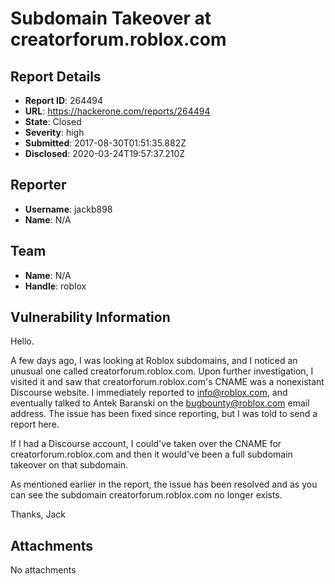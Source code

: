 # Subdomain Takeover at creatorforum.roblox.com

## Report Details
- **Report ID**: 264494
- **URL**: https://hackerone.com/reports/264494
- **State**: Closed
- **Severity**: high
- **Submitted**: 2017-08-30T01:51:35.882Z
- **Disclosed**: 2020-03-24T19:57:37.210Z

## Reporter
- **Username**: jackb898
- **Name**: N/A

## Team
- **Name**: N/A
- **Handle**: roblox

## Vulnerability Information
Hello.

A few days ago, I was looking at Roblox subdomains, and I noticed an unusual one called creatorforum.roblox.com. Upon further investigation, I visited it and saw that creatorforum.roblox.com's CNAME was a nonexistant Discourse website.
 I immediately reported to info@roblox.com, and eventually talked to Antek Baranski on the bugbounty@roblox.com email address. The issue has been fixed since reporting, but I was told to send a report here.

If I had a Discourse account, I could've taken over the CNAME for creatorforum.roblox.com and then it would've been a full subdomain takeover on that subdomain.

As mentioned earlier in the report, the issue has been resolved and as you can see the subdomain creatorforum.roblox.com no longer exists.


Thanks,
Jack

## Attachments
No attachments
